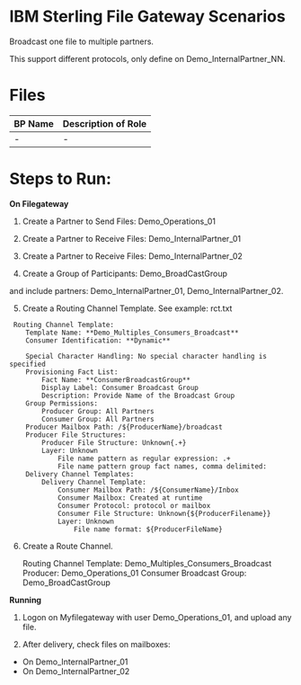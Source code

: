 # IBM Sterling File Gateway Scenarios

Broadcast one file to multiple partners.

This support different protocols, only define on Demo_InternalPartner_NN.


# Files

| BP Name                         |            Description of Role                                          |
|---------------------------------|-------------------------------------------------------------------------|
| -                               | - |


# Steps to Run:


**On Filegateway**

1) Create a Partner to Send Files: Demo_Operations_01

2) Create a Partner to Receive Files: Demo_InternalPartner_01

3) Create a Partner to Receive Files: Demo_InternalPartner_02

3) Create a Group of Participants: Demo_BroadCastGroup 
 
and include partners: Demo_InternalPartner_01, Demo_InternalPartner_02.

5) Create a Routing Channel Template. See example: rct.txt

```
 Routing Channel Template:
    Template Name: **Demo_Multiples_Consumers_Broadcast**
    Consumer Identification: **Dynamic**

    Special Character Handling: No special character handling is specified
    Provisioning Fact List:
        Fact Name: **ConsumerBroadcastGroup**
        Display Label: Consumer Broadcast Group
        Description: Provide Name of the Broadcast Group
    Group Permissions:
        Producer Group: All Partners
        Consumer Group: All Partners
    Producer Mailbox Path: /${ProducerName}/broadcast
    Producer File Structures:
        Producer File Structure: Unknown{.+}
        Layer: Unknown
            File name pattern as regular expression: .+
            File name pattern group fact names, comma delimited:
    Delivery Channel Templates:
        Delivery Channel Template:
            Consumer Mailbox Path: /${ConsumerName}/Inbox
            Consumer Mailbox: Created at runtime
            Consumer Protocol: protocol or mailbox
            Consumer File Structure: Unknown{${ProducerFilename}}
            Layer: Unknown
                File name format: ${ProducerFileName}
```

6) Create a Route Channel.

    Routing Channel Template: Demo_Multiples_Consumers_Broadcast
    Producer: Demo_Operations_01
    Consumer Broadcast Group: Demo_BroadCastGroup

**Running**

1) Logon on Myfilegateway with user Demo_Operations_01, and upload any file.

2) After delivery, check files on mailboxes:

* On Demo_InternalPartner_01
* On Demo_InternalPartner_02
